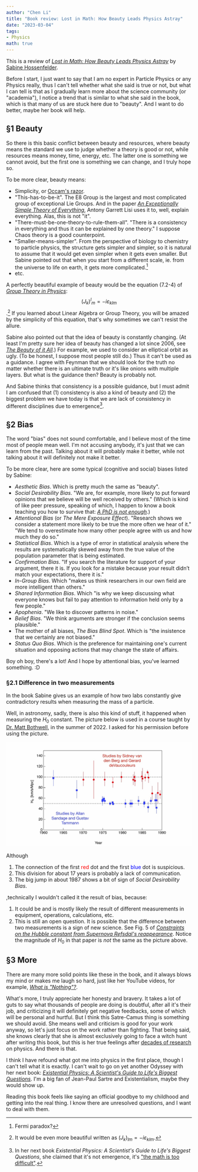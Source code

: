 ```yaml
---
author: "Chen Li"
title: "Book review: Lost in Math: How Beauty Leads Physics Astray"
date: "2023-03-04"
tags: 
- Physics
math: true
---
```


This is a review of [_Lost in Math: How Beauty Leads Physics Astray_](https://www.amazon.com/Lost-Math-Beauty-Physics-Astray/dp/0465094252) by [Sabine Hossenfelder](https://sabinehossenfelder.com/).

Before I start, I just want to say that I am no expert in Particle Physics or any Physics really, thus I can't tell whether what she said is true or not, but what I can tell is that as I gradually learn more about the science community (or "academia"), I notice a trend that is similar to what she said in the book, which is that many of us are stuck here due to "beauty". And I want to do better, maybe her book will help.

## §1 Beauty

So there is this basic conflict between beauty and resources, where beauty means the standard we use to judge whether a theory is good or not, while resources means money, time, energy, etc. The latter one is something we cannot avoid, but the first one is something we can change, and I truly hope so.

To be more clear, beauty means:

- Simplicity, or [Occam's razor](https://en.wikipedia.org/wiki/Occam%27s_razor).
- "This-has-to-be-it". The E8 Group is the largest and most complicated group of exceptional Lie Groups. And in the paper [_An Exceptionally Simple Theory of Everything_](https://arxiv.org/abs/0711.0770), Antony Garrett Lisi uses it to, well, explain everything. Alas, this is not "it".
- "There-must-be-one-theory-to-rule-them-all". "There is a consistency in everything and thus it can be explained by one theory." I suppose Chaos theory is a good counterpoint.
- "Smaller-means-simpler". From the perspective of biology to chemistry to particle physics, the structure gets simpler and simpler, so it is natural to assume that it would get even simpler when it gets even smaller. But Sabine pointed out that when you start from a different scale, ie. from the universe to life on earth, it gets more complicated.[^1]
- etc.

A perfectly beautiful example of beauty would be the equation (7.2-4) of [_Group Theory in Physics_](https://www.worldscientific.com/worldscibooks/10.1142/0097): $$ {(J_k)^{l}}_m = - i \varepsilon _{klm} $$.[^2] If you learned about Linear Algebra or Group Theory, you will be amazed by the simplicity of this equation, that's why sometimes we can't resist the allure.

Sabine also pointed out that the idea of beauty is constantly changing. (At least I'm pretty sure her idea of beauty has changed a lot since 2006, see [_The Beauty of it All_](http://backreaction.blogspot.com/2006/11/beauty-of-it-all.html).) For example, we used to consider an elliptical orbit as ugly. (To be honest, I suppose most people still do.) Thus it can't be used as a guidance. I agree with Feynman that we should look for the truth no matter whether there is an ultimate truth or it's like onions with multiple layers. But what is the guidance then? Beauty is probably not.

And Sabine thinks that consistency is a possible guidance, but I must admit I am confused that (1) consistency is also a kind of beauty and (2) the biggest problem we have today is that we are lack of consistency in different disciplines due to emergence[^3].

## §2 Bias

The word "bias" does not sound comfortable, and I believe most of the time most of people mean well. I'm not accusing anybody, it's just that we can learn from the past. Talking about it will probably make it better, while not talking about it will definitely not make it better.

To be more clear, here are some typical (cognitive and social) biases listed by Sabine:

- _Aesthetic Bias_. Which is pretty much the same as "beauty".
- _Social Desirability Bias_. "We are, for example, more likely to put forward opinions that we believe will be well received by others." (Which is kind of like peer pressure, speaking of which, I happen to know a book teaching you how to survive that: [_A PhD is not enough_](http://hep.tsinghua.edu.cn/training/courses/gauge.html/advise/A%20PhD%20is%20not%20enough.pdf).)
- _Attentional Bias_ (or _The Mere Exposure Effect_). "Research shows we consider a statement more likely to be true the more often we hear of it." "We tend to overestimate how many other people agree with us and how much they do so."
- _Statistical Bias_. Which is a type of error in statistical analysis where the results are systematically skewed away from the true value of the population parameter that is being estimated.
- _Confirmation Bias_. "If you search the literature for support of your argument, there it is. If you look for a mistake because your result didn’t match your expectations, there it is."
- _In-Group Bias_. Which "makes us think researchers in our own field are more intelligent than others."
- _Shared Information Bias_. Which "is why we keep discussing what everyone knows but fail to pay attention to information held only by a few people."
- _Apophenia_. "We like to discover patterns in noise."
- _Belief Bias_. "We think arguments are stronger if the conclusion seems plausible."
- The mother of all biases, _The Bias Blind Spot_. Which is "the insistence that we certainly are not biased."
- _Status Quo Bias_. Which is the preference for maintaining one's current situation and opposing actions that may change the state of affairs.

Boy oh boy, there's a lot! And I hope by attentional bias, you've learned something. :D

### §2.1 Difference in two measurements

In the book Sabine gives us an example of how two labs constantly give contradictory results when measuring the mass of a particle. 

Well, in astronomy, sadly, there is also this kind of stuff, it happened when measuring the $H_0$ constant. The picture below is used in a course taught by [Dr. Matt Bothwell](https://people.ast.cam.ac.uk/~bothwell/), in the summer of 2022. I asked for his permission before using the picture.

![H_0](./static/images/20230309-Book-review-The-Invisible-Universe-Why-Theres-More-to-Reality-than-Meets-the-Eye_Fig1.jpg)

Although

1. The connection of the first <font color=red>red</font> dot and the first <font color=blue>blue</font> dot is suspicious.
2. This division for about 17 years is probably a lack of communication.
3. The big jump in about 1987 shows a bit of sign of _Social Desirability Bias_.

,technically I wouldn't called it the result of bias, because:

1. It could be and is mostly likely the result of different measurements in equipment, operations, calculations, etc.
2. This is still an open question. It is possible that the difference between two measurements is a sign of new science. See Fig. 5 of [_Constraints on the Hubble constant from Supernova Refsdal's reappearance_](https://arxiv.org/abs/2305.06367). Notice the magnitude of $H_0$ in that paper is _not_ the same as the picture above.

## §3 More

There are many more solid points like these in the book, and it always blows my mind or makes me laugh so hard, just like her YouTube videos, for example, [_What is "Nothing"?_](https://www.youtube.com/watch?v=PhfqdBk8qxk).

What's more, I truly appreciate her honesty and bravery. It takes a lot of guts to say what thousands of people are doing is doubtful, after all it's their job, and criticizing it will definitely get negative feedbacks, some of which will be personal and hurtful. But I think this Satre-Camus thing is something we should avoid. She means well and criticism is good for your work anyway, so let's just focus on the work rather than fighting. That being said, she knows clearly that she is almost exclusively going to face a witch hunt after writing this book, but this is her true feelings after [decades of research](https://scholar.google.com/citations?user=NaQZcyYAAAAJ&hl=en) on physics. And there is that.

I think I have refound what got me into physics in the first place, though I can't tell what it is exactly. I can't wait to go on yet another Odyssey with her next book: [_Existential Physics: A Scientist's Guide to Life's Biggest Questions_](https://www.amazon.com/Existential-Physics-Scientists-Biggest-Questions/dp/1984879456). I'm a big fan of Jean-Paul Sartre and Existentialism, maybe they would show up. 

Reading this book feels like saying an official goodbye to my childhood and getting into the real thing. I know there are unresolved questions, and I want to deal with them.

[^1]: Fermi paradox?
[^2]: It would be even more beautiful written as $(J_k)_{lm} = - i \varepsilon _{klm}$.
[^3]: In her next book _Existential Physics: A Scientist's Guide to Life's Biggest Questions_, she claimed that it's not emergence, it's  ["the math is too difficult"](https://chenli2049.github.io/posts/20230406-book-review-existential-physics-a-scientists-guide-to-lifes-biggest-questions/).
